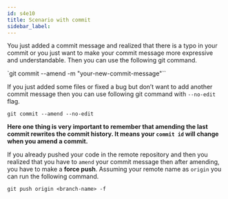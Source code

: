```yaml
---
id: s4e10
title: Scenario with commit
sidebar_label:
---
```



You just added a commit message and realized that there is a typo in your commit or you just want to make your commit message more expressive and understandable. Then you can use the following git command.

`git commit --amend -m "your-new-commit-message"``

If you just added some files or fixed a bug but don’t want to add another commit message then you can use following git command with `--no-edit` flag.

`git commit --amend --no-edit`

**Here one thing is very important to remember that amending the last commit rewrites the commit history. It means your `commit id` will change when you amend a commit.**

If you already pushed your code in the remote repository and then you realized that you have to `amend` your commit message then after amending, you have to make a **force push**.
Assuming your remote name as `origin` you can run the following command.

`git push origin <branch-name> -f`
